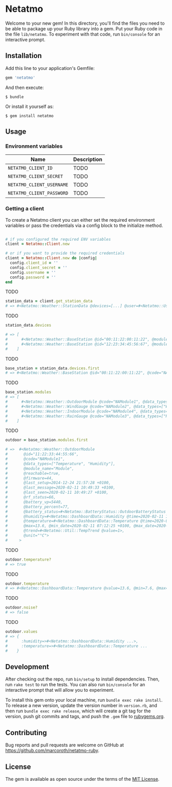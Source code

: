 # Netatmo

Welcome to your new gem! In this directory, you'll find the files you need to be able to package up your Ruby library into a gem. Put your Ruby code in the file `lib/netatmo`. To experiment with that code, run `bin/console` for an interactive prompt.

## Installation

Add this line to your application's Gemfile:

```ruby
gem 'netatmo'
```

And then execute:

    $ bundle

Or install it yourself as:

    $ gem install netatmo

## Usage

### Environment variables

| Name                      | Description |
|---------------------------|-------------|
| `NETATMO_CLIENT_ID`       | TODO        |
| `NETATMO_CLIENT_SECRET`   | TODO        |
| `NETATMO_CLIENT_USERNAME` | TODO        |
| `NETATMO_CLIENT_PASSWORD` | TODO        |

### Getting a client

To create a Netatmo client you can either set the required environment variables or pass the credentials via a config block to the initialize method.

```ruby

# if you configured the required ENV variables
client = Netatmo::Client.new

# or if you want to provide the required credentials
client = Netatmo::Client.new do |config|
  config.client_id = ''
  config.client_secret = ''
  config.username = ''
  config.password = ''
end

```

TODO

```ruby
station_data = client.get_station_data
# => #<Netatmo::Weather::StationData @devices=[...] @user=#<Netatmo::User> ...>

```

TODO

```ruby
station_data.devices

# => [
#      #<Netatmo::Weather::BaseStation @id="00:11:22:00:11:22", @modules=[...] ...>,
#      #<Netatmo::Weather::BaseStation @id="12:23:34:45:56:67", @modules=[...] ...>
#    ]

```

TODO

```ruby
base_station = station_data.devices.first
# => #<Netatmo::Weather::BaseStation @id="00:11:22:00:11:22", @code="NAMain", @data_types=["Temperature", "CO2", "Humidity", "Noise", "Pressure"], @modules=[...]>

```

TODO

```ruby
base_station.modules
# => [
#      #<Netatmo::Weather::OutdoorModule @code="NAModule1", @data_types=["Temperature", "Humidity"], ...>,
#      #<Netatmo::Weather::WindGauge @code="NAModule2", @data_types=["Wind"], ...>,
#      #<Netatmo::Weather::IndoorModule @code="NAModule4", @data_types=["Temperature", "CO2", "Humidity"], ...>,
#      #<Netatmo::Weather::RainGauge @code="NAModule3", @data_types=["Rain"], ...>
#    ]
```

TODO

```ruby
outdoor = base_station.modules.first

# =>  #<Netatmo::Weather::OutdoorModule
#       @id="11:22:33:44:55:66",
#       @code="NAModule1",
#       @data_types=["Temperature", "Humidity"],
#       @module_name="Module",
#       @reachable=true,
#       @firmware=44,
#       @last_setup=2014-12-24 21:57:28 +0100,
#       @last_message=2020-02-11 10:49:33 +0100,
#       @last_seen=2020-02-11 10:49:27 +0100,
#       @rf_status=66,
#       @battery_vp=5440,
#       @battery_percent=77,
#       @battery_status=#<Netatmo::BatteryStatus::OutdoorBatteryStatus @value=5440>,
#       @humidity=#<Netatmo::DashboardData::Humidity @time=2020-02-11 10:48:36 +0100, @value=62.0, @unit="%">,
#       @temperature=#<Netatmo::DashboardData::Temperature @time=2020-02-11 10:48:36 +0100, @value=13.6, @min=7.6,
#       @max=13.6, @min_date=2020-02-11 07:12:25 +0100, @max_date=2020-02-11 10:48:36 +0100,
#       @trend=#<Netatmo::Util::TempTrend @value=1>,
#       @unit="°C">
#     >
```

TODO

```ruby
outdoor.temperature?
# => true
```

TODO

```ruby
outdoor.temperature
# => #<Netatmo::DashboardData::Temperature @value=13.6, @min=7.6, @max=13.6, @unit="°C", @time=2020-02-11 10:48:36 +0100, @trend=#<Netatmo::Util::TempTrend @value=1>, ...>
```

TODO

```ruby
outdoor.noise?
# => false

```

TODO

```ruby
outdoor.values
# => {
#      :humidity=>#<Netatmo::DashboardData::Humidity ...>,
#      :temperature=>#<Netatmo::DashboardData::Temperature ...
#    }

```

## Development

After checking out the repo, run `bin/setup` to install dependencies. Then, run `rake test` to run the tests. You can also run `bin/console` for an interactive prompt that will allow you to experiment.

To install this gem onto your local machine, run `bundle exec rake install`. To release a new version, update the version number in `version.rb`, and then run `bundle exec rake release`, which will create a git tag for the version, push git commits and tags, and push the `.gem` file to [rubygems.org](https://rubygems.org).

## Contributing

Bug reports and pull requests are welcome on GitHub at https://github.com/marcoroth/netatmo-ruby.

## License

The gem is available as open source under the terms of the [MIT License](https://opensource.org/licenses/MIT).
